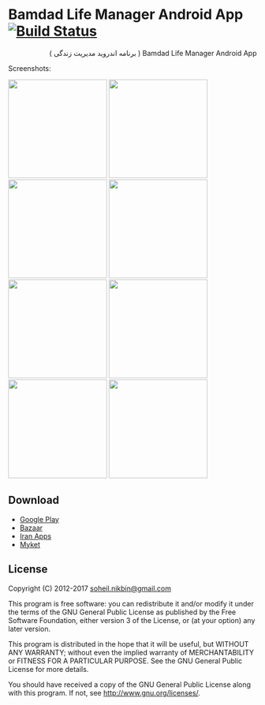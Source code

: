 Bamdad Life Manager Android App [![Build Status](https://travis-ci.org/ebraminio/DroidPersianCalendar.svg?branch=master)](https://travis-ci.org/ebraminio/DroidPersianCalendar)
=============================
<div lang="fa" dir="rtl">Bamdad Life Manager Android App ( برنامه اندروید مدیریت زندگی‌ )<br /></div>


Screenshots:

<img src="https://raw.githubusercontent.com/soheilnikbin/Bamdad-Persian-Calendar-/master/pics/pic1.jpg" width="200"> <img src="https://raw.githubusercontent.com/soheilnikbin/Bamdad-Persian-Calendar-/master/pics/pic2.jpg" width="200"> <img src="https://raw.githubusercontent.com/soheilnikbin/Bamdad-Persian-Calendar-/master/pics/pic3.jpg" width="200"> <img src="https://raw.githubusercontent.com/soheilnikbin/Bamdad-Persian-Calendar-/master/pics/pic4.jpg" width="200"> <img src="https://raw.githubusercontent.com/soheilnikbin/Bamdad-Persian-Calendar-/master/pics/pic5.jpg" width="200"> <img src="https://raw.githubusercontent.com/soheilnikbin/Bamdad-Persian-Calendar-/master/pics/pic6.jpg" width="200"> <img src="https://raw.githubusercontent.com/soheilnikbin/Bamdad-Persian-Calendar-/master/pics/pic7.jpg" width="200"> <img src="https://raw.githubusercontent.com/soheilnikbin/Bamdad-Persian-Calendar-/master/pics/pic8.jpg" width="200">


Download
-----------------------------
<ul>
    <li> <a href="https://play.google.com/store/apps/details?id=com.vmagnify.persiancalendar" >Google Play</a> </li>
    <li> <a href="https://cafebazaar.ir/app/com.vmagnify.persiancalendar/?l=fa" >Bazaar</a> </li>
    <li> <a href="http://iranapps.ir/app/com.vmagnify.persiancalendar" >Iran Apps</a> </li>
    <li> <a href="https://myket.ir/app/com.vmagnify.persiancalendar/?lang=fa" >Myket</a> </li>
</ul>

License
-----------------------------
Copyright (C) 2012-2017  soheil.nikbin@gmail.com

This program is free software: you can redistribute it and/or modify 
it under the terms of the GNU General Public License as published by 
the Free Software Foundation, either version 3 of the License, or 
(at your option) any later version.

This program is distributed in the hope that it will be useful, 
but WITHOUT ANY WARRANTY; without even the implied warranty of 
MERCHANTABILITY or FITNESS FOR A PARTICULAR PURPOSE.  See the 
GNU General Public License for more details.

You should have received a copy of the GNU General Public License 
along with this program.  If not, see http://www.gnu.org/licenses/.

